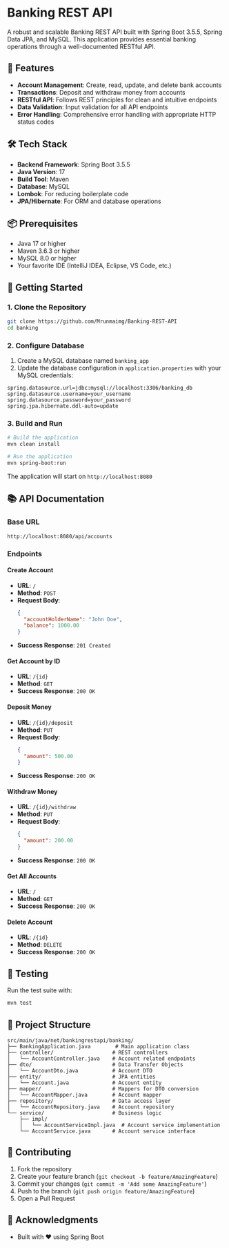 # Banking REST API

A robust and scalable Banking REST API built with Spring Boot 3.5.5, Spring Data JPA, and MySQL. This application provides essential banking operations through a well-documented RESTful API.

## 🚀 Features

- **Account Management**: Create, read, update, and delete bank accounts
- **Transactions**: Deposit and withdraw money from accounts
- **RESTful API**: Follows REST principles for clean and intuitive endpoints
- **Data Validation**: Input validation for all API endpoints
- **Error Handling**: Comprehensive error handling with appropriate HTTP status codes

## 🛠️ Tech Stack

- **Backend Framework**: Spring Boot 3.5.5
- **Java Version**: 17
- **Build Tool**: Maven
- **Database**: MySQL
- **Lombok**: For reducing boilerplate code
- **JPA/Hibernate**: For ORM and database operations

## 📦 Prerequisites

- Java 17 or higher
- Maven 3.6.3 or higher
- MySQL 8.0 or higher
- Your favorite IDE (IntelliJ IDEA, Eclipse, VS Code, etc.)

## 🚀 Getting Started

### 1. Clone the Repository

```bash
git clone https://github.com/Mrunmaimg/Banking-REST-API
cd banking
```

### 2. Configure Database

1. Create a MySQL database named `banking_app`
2. Update the database configuration in `application.properties` with your MySQL credentials:

```properties
spring.datasource.url=jdbc:mysql://localhost:3306/banking_db
spring.datasource.username=your_username
spring.datasource.password=your_password
spring.jpa.hibernate.ddl-auto=update
```

### 3. Build and Run

```bash
# Build the application
mvn clean install

# Run the application
mvn spring-boot:run
```

The application will start on `http://localhost:8080`

## 📚 API Documentation

### Base URL
```
http://localhost:8080/api/accounts
```

### Endpoints

#### Create Account
- **URL**: `/`
- **Method**: `POST`
- **Request Body**:
  ```json
  {
    "accountHolderName": "John Doe",
    "balance": 1000.00
  }
  ```
- **Success Response**: `201 Created`

#### Get Account by ID
- **URL**: `/{id}`
- **Method**: `GET`
- **Success Response**: `200 OK`

#### Deposit Money
- **URL**: `/{id}/deposit`
- **Method**: `PUT`
- **Request Body**:
  ```json
  {
    "amount": 500.00
  }
  ```
- **Success Response**: `200 OK`

#### Withdraw Money
- **URL**: `/{id}/withdraw`
- **Method**: `PUT`
- **Request Body**:
  ```json
  {
    "amount": 200.00
  }
  ```
- **Success Response**: `200 OK`

#### Get All Accounts
- **URL**: `/`
- **Method**: `GET`
- **Success Response**: `200 OK`

#### Delete Account
- **URL**: `/{id}`
- **Method**: `DELETE`
- **Success Response**: `200 OK`

## 🧪 Testing

Run the test suite with:

```bash
mvn test
```

## 📝 Project Structure

```
src/main/java/net/bankingrestapi/banking/
├── BankingApplication.java        # Main application class
├── controller/                   # REST controllers
│   └── AccountController.java    # Account related endpoints
├── dto/                          # Data Transfer Objects
│   └── AccountDto.java           # Account DTO
├── entity/                       # JPA entities
│   └── Account.java              # Account entity
├── mapper/                       # Mappers for DTO conversion
│   └── AccountMapper.java        # Account mapper
├── repository/                   # Data access layer
│   └── AccountRepository.java    # Account repository
└── service/                      # Business logic
    ├── impl/                     
    │   └── AccountServiceImpl.java  # Account service implementation
    └── AccountService.java       # Account service interface
```

## 🤝 Contributing

1. Fork the repository
2. Create your feature branch (`git checkout -b feature/AmazingFeature`)
3. Commit your changes (`git commit -m 'Add some AmazingFeature'`)
4. Push to the branch (`git push origin feature/AmazingFeature`)
5. Open a Pull Request


## 🙏 Acknowledgments

- Built with ❤️ using Spring Boot
